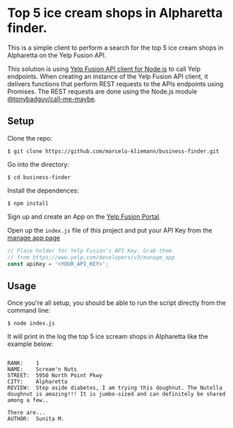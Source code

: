 # Top 5 ice cream shops in Alpharetta finder.
This is a simple client to perform a search for the top 5 ice cream shops in Alpharetta on the Yelp Fusion API.

This solution is using [Yelp Fusion API client for Node.js](https://github.com/tonybadguy/yelp-fusion) to call Yelp endpoints. 
When creating an instance of the Yelp Fusion API client, it delivers functions that perform REST requests to the APIs endpoints using Promises.
The REST requests are done using the Node.js module [@tonybadguy/call-me-maybe](https://www.npmjs.com/package/@tonybadguy/call-me-maybe).


## Setup

Clone the repo:

```
$ git clone https://github.com/marcelo-kliemann/business-finder.git
```

Go into the directory:

```
$ cd business-finder
```

Install the dependences:

```
$ npm install 
```

Sign up and create an App on the [Yelp Fusion Portal](https://www.yelp.com/fusion).

Open up the `index.js` file of this project and put your API Key from the [manage app page](https://www.yelp.com/developers/v3/manage_app)

```javascript
// Place holder for Yelp Fusion's API Key. Grab them
// from https://www.yelp.com/developers/v3/manage_app
const apiKey = '<YOUR_API_KEY>';
```

## Usage

Once you're all setup, you should be able to run the script directly from the command line:

```
$ node index.js
```

It will print in the log the top 5 ice scream shops in Alpharetta like the example below:
```

RANK:    1
NAME:    Scream'n Nuts
STREET:  5950 North Point Pkwy
CITY:    Alpharetta
REVIEW:  Step aside diabetes, I am trying this doughnut. The Nutella doughnut is amazing!!! It is jumbo-sized and can definitely be shared among a few.. 

There are...
AUTHOR:  Sunita M.
